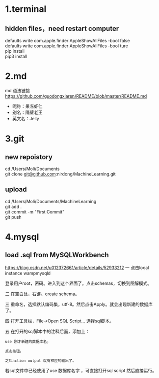 # 1.terminal
## hidden files，need restart computer
defaults write com.apple.finder AppleShowAllFiles -bool false <br>
defaults write com.apple.finder AppleShowAllFiles -bool ture <br>
pip install <br>
pip3 install 

# 2.md

md  语法链接
https://github.com/guodongxiaren/README/blob/master/README.md
* 昵称：果冻虾仁
* 别名：隔壁老王
* 英文名：Jelly


# 3.git
## new repoistory
cd /Users/Moli/Documents<br>
git clone git@github.com:nirdong/MachineLearning.git
## upload 
cd /Users/Moli/Documents/MachineLearning<br>
git add .<br>
git commit -m "First Commit"<br>
git push

# 4.mysql
## load .sql from  MySQLWorkbench 
https://blog.csdn.net/u012372661/article/details/52933212
一 点击local instance wampmysqld

登录用户root，密码。进入到这个界面了。点击schemas，切换到图解模式。

二 在空白处，右键。create schema。

三 重命名，选择默认编码集，utf-8。然后点击Apply。就会出现新建的数据库了。

四 打开工具栏，File->Open SQL Script... 选择sql脚本。

五 在打开的sql脚本中的注释后面，添加上： 

    use 刚才新建的数据库名;

    点击按钮。

    之后action output 就有相应的输出了。

若sql文件中已经使用了use 数据库名字 ，可直接打开sql script 然后直接运行。










